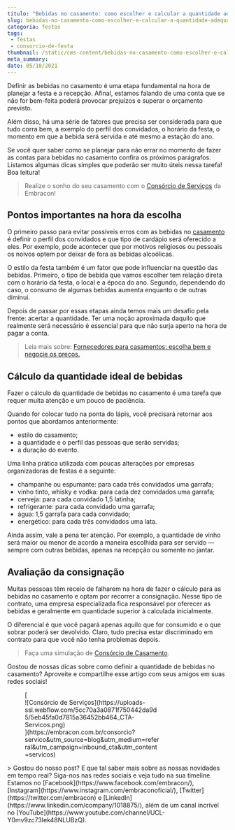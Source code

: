 ```yaml
---
titulo: "Bebidas no casamento: como escolher e calcular a quantidade adequada?"
slug: bebidas-no-casamento-como-escolher-e-calcular-a-quantidade-adequada
categoria: festas
tags:
 - festas
 - consorcio-de-festa
thumbnail: /static/cms-content/bebidas-no-casamento-como-escolher-e-calcular-a-quantidade-adequada.jpeg
meta_summary: 
date: 05/10/2021
---
```

Definir as bebidas no casamento é uma etapa fundamental na hora de planejar a festa e a recepção. Afinal, estamos falando de uma conta que se não for bem-feita poderá provocar prejuízos e superar o orçamento previsto.

Além disso, há uma série de fatores que precisa ser considerada para que tudo corra bem, a exemplo do perfil dos convidados, o horário da festa, o momento em que a bebida será servida e até mesmo a estação do ano.

Se você quer saber como se planejar para não errar no momento de fazer as contas para bebidas no casamento confira os próximos parágrafos. Listamos algumas dicas simples que poderão ser muito úteis nessa tarefa! Boa leitura!

> Realize o sonho do seu casamento com o [Consórcio de Serviços](https://www.embracon.com.br/consorcio-servicos) da Embracon!

Pontos importantes na hora da escolha
-------------------------------------

O primeiro passo para evitar possíveis erros com as bebidas no [casamento](https://www.embracon.com.br/blog/cerimonia-e-festa-de-casamento-juntos-ou-separados) é definir o perfil dos convidados e que tipo de cardápio será oferecido a eles. Por exemplo, pode acontecer que por motivos religiosos ou pessoais os noivos optem por deixar de fora as bebidas alcoólicas.

O estilo da festa também é um fator que pode influenciar na questão das bebidas. Primeiro, o tipo de bebida que vamos escolher tem relação direta com o horário da festa, o local e a época do ano. Segundo, dependendo do caso, o consumo de algumas bebidas aumenta enquanto o de outras diminui.

Depois de passar por essas etapas ainda temos mais um desafio pela frente: acertar a quantidade. Ter uma noção aproximada daquilo que realmente será necessário é essencial para que não surja aperto na hora de pagar a conta.

> Leia mais sobre: [Fornecedores para casamentos: escolha bem e negocie os preços.](https://www.embracon.com.br/blog/fornecedores-para-casamentos-escolha-bem-e-negocie-os-precos)

Cálculo da quantidade ideal de bebidas
--------------------------------------

Fazer o cálculo da quantidade de bebidas no casamento é uma tarefa que requer muita atenção e um pouco de paciência.

Quando for colocar tudo na ponta do lápis, você precisará retornar aos pontos que abordamos anteriormente:

- estilo do casamento;
- a quantidade e o perfil das pessoas que serão servidas;
- a duração do evento.

Uma linha prática utilizada com poucas alterações por empresas organizadoras de festas é a seguinte:

- champanhe ou espumante: para cada três convidados uma garrafa;
- vinho tinto, whisky e vodka: para cada dez convidados uma garrafa;
- cerveja: para cada convidado 1,5 latinha;
- refrigerante: para cada convidado uma garrafa;
- água: 1,5 garrafa para cada convidado;
- energético: para cada três convidados uma lata.

Ainda assim, vale a pena ter atenção. Por exemplo, a quantidade de vinho será maior ou menor de acordo a maneira escolhida para ser servido — sempre com outras bebidas, apenas na recepção ou somente no jantar.

Avaliação da consignação
------------------------

Muitas pessoas têm receio de falharem na hora de fazer o cálculo para as bebidas no casamento e optam por recorrer a consignação. Nesse tipo de contrato, uma empresa especializada fica responsável por oferecer as bebidas e geralmente em quantidade superior à calculada inicialmente.

O diferencial é que você pagará apenas aquilo que for consumido e o que sobrar poderá ser devolvido. Claro, tudo precisa estar discriminado em contrato para que você não tenha problemas depois.

> Faça uma simulação de [Consórcio de Casamento](https://www.embracon.com.br/consorcio).

Gostou de nossas dicas sobre como definir a quantidade de bebidas no casamento? Aproveite e compartilhe esse artigo com seus amigos em suas redes sociais!

<figure class="w-richtext-figure-type-image w-richtext-align-center" style="max-width:310px">[<div>![Consórcio de Serviços](https://uploads-ssl.webflow.com/5cc70a3a0871f750442da9d5/5eb45fa0d7815a36452bb464_CTA-Servicos.png)</div>](https://embracon.com.br/consorcio?servico&utm_source=blog&utm_medium=referral&utm_campaign=inbound_cta&utm_content=servicos)</figure>> Gostou do nosso post? E que tal saber mais sobre as nossas novidades em tempo real? Siga-nos nas redes sociais e veja tudo na sua timeline. Estamos no [Facebook](https://www.facebook.com/embracon/), [Instagram](https://www.instagram.com/embraconoficial/), [Twitter](https://twitter.com/embracon) e [LinkedIn](https://www.linkedin.com/company/1018875/), além de um canal incrível no [YouTube](https://www.youtube.com/channel/UCL-Y0mv9zc73Iek48NLUBzQ).
